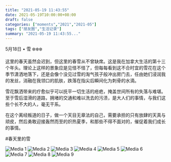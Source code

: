 ```yaml
---
title: "2021-05-19 11:43:55"
date: 2021-05-19T10:00:00+08:00
draft: false
categories: ["moments","2021","2021-05"]
tags: ["朋友圈","生活记录"]
summary: "2021-05-19 11:43:55..."
---
```


5月18日 • 雪 ❄️❄️❄️

这里的春天虽然会迟到，但这里的春雪从不曾缺席。这是我在加拿大生活的第十三个年头。理论上这样的景象应是见怪不怪了，但每每看到这不合时宜的雪花在这个季节潇洒地落下，还是会像个没见过雪的淘气孩子般冲出房门去，任由她们浸润我的发丝，消融在我领口的肌肤，跌落在指尖后瞬间化为刺骨的水滴。

雪花飘洒带来的疗愈似乎可以抚平一切生活的疮疤，掩盖世间所有的失落与难堪。至于雪后湿滑的道路，拥堵的交通和难以洗去的污渍，是大人们的事情，与我们这些个长不大的人，毫无干系。

在这个离经叛道的日子，做一个天目无章法的自己，需要承担的只有放肆的天真与顽皮，然后勇敢迎接轰然而至的炽热夏季，和那些不得不面对的，催促着我们成长的事情。

#春天里的雪

![Media 1](/Moments/photos/2021-05-19/202105191143550.jpg)
![Media 2](/Moments/photos/2021-05-19/202105191143551.jpg)
![Media 3](/Moments/photos/2021-05-19/202105191143552.jpg)
![Media 4](/Moments/photos/2021-05-19/202105191143553.jpg)
![Media 5](/Moments/photos/2021-05-19/202105191143554.jpg)
![Media 6](/Moments/photos/2021-05-19/202105191143555.jpg)
![Media 7](/Moments/photos/2021-05-19/202105191143556.jpg)
![Media 8](/Moments/photos/2021-05-19/202105191143557.jpg)
![Media 9](/Moments/photos/2021-05-19/202105191143558.jpg)

